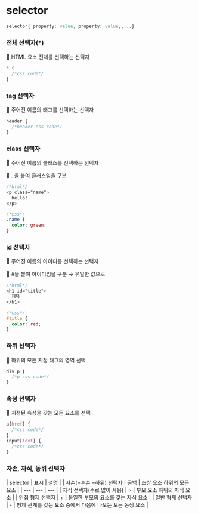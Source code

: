 # selector

```css
selector{ property: value; property: value;,...}
```

### 전체 선택자(\*)

🔹 HTML 요소 전체를 선택하는 선택자

```css
* {
  /*css code*/
}
```

### tag 선택자

🔹 주어진 이름의 태그를 선택하는 선택자

```css
header {
  /*header css code*/
}
```

### class 선택자

🔹 주어진 이름의 클래스를 선택하는 선택자

🔹 . 을 붙여 클래스임을 구분

```css
/*html*/
<p class="name">
  hello!
</p>

/*css*/
.name {
  color: green;
}
```

### id 선택자

🔹 주어진 이름의 아이디를 선택하는 선택자

🔹 #을 붙여 아이디임을 구분 → 유일한 값으로

```css
/*html*/
<h1 id="title">
  제목
</h1>

/*css*/
#title {
  color: red;
}
```

### 하위 선택자

🔹 하위의 모든 지정 태그의 영역 선택

```css
div p {
  /*p css code*/
}
```

### 속성 선택자

🔹 지정된 속성을 갖는 모든 요소를 선택

```css
a[href] {
  /*css code*/
}
input[text] {
  /*css code*/
}
```

### 자손, 자식, 동위 선택자

| selector | 표시 | 설명 |
| 자손(=후손 =하위) 선택자 | 공백 | 조상 요소 하위의 모든 요소 |
| --- | --- | --- |
| 자식 선택자(주로 많이 사용) | > | 부모 요소 하위의 자식 요소 |
| 인접 형제 선택자 | + | 동일한 부모의 요소를 갖는 자식 요소 |
| 일반 형제 선택자 | - | 형제 관계를 갖는 요소 중에서 다음에 나오는 모든 동생 요소 |
